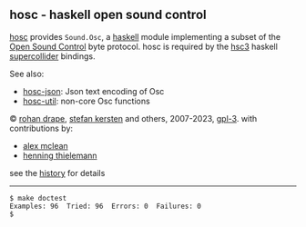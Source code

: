 hosc - haskell open sound control
---------------------------------

[hosc][hosc] provides `Sound.Osc`, a [haskell][hs]
module implementing a subset of the [Open Sound Control][osc] byte protocol.
hosc is required by the [hsc3][hsc3] haskell [supercollider][sc3] bindings.

See also:

- [hosc-json](http://rohandrape.net/?t=hosc-json): Json text encoding of Osc
- [hosc-util](http://rohandrape.net/?t=hosc-util): non-core Osc functions

© [rohan drape][rd], [stefan kersten][sk] and others, 2007-2023,
[gpl-3][gpl-3]. with contributions by:

- [alex mclean][am]
- [henning thielemann][ht]

see the [history](http://rohandrape.net/?t=hosc&q=history) for details

[hosc]: http://rohandrape.net/?t=hosc
[hs]: http://haskell.org/
[osc]: https://opensoundcontrol.stanford.edu/
[hsc3]: http://rohandrape.net/?t=hsc3
[sc3]: http://audiosynth.com/
[rd]:  http://rohandrape.net/
[sk]: http://space.k-hornz.de/
[am]: http://yaxu.org/
[ht]: http://www.henning-thielemann.de/Research.html
[gpl]: http://gnu.org/copyleft/
[gpl-3]: http://gnu.org/licenses/gpl-3.0.html

* * *

```
$ make doctest
Examples: 96  Tried: 96  Errors: 0  Failures: 0
$
```
